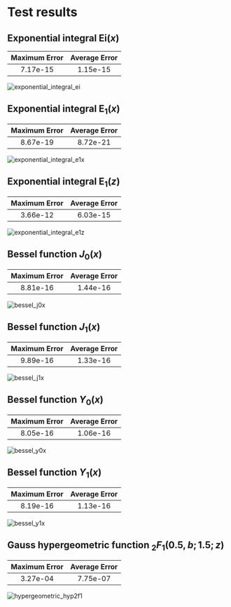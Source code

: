 # Test results

## Exponential integral $\mathrm{Ei}(x)$

| Maximum Error | Average Error  |
| :-----------: | :------------: |
|7.17e-15|1.15e-15|

![exponential_integral_ei](https://raw.githubusercontent.com/rodpcastro/colspecf/refs/heads/gauss/test/test_plots/exponential_integral_ei.svg)

## Exponential integral $\mathrm{E}_1(x)$

| Maximum Error | Average Error  |
| :-----------: | :------------: |
|8.67e-19|8.72e-21|

![exponential_integral_e1x](https://raw.githubusercontent.com/rodpcastro/colspecf/refs/heads/gauss/test/test_plots/exponential_integral_e1x.svg)

## Exponential integral $\mathrm{E}_1(z)$

| Maximum Error | Average Error  |
| :-----------: | :------------: |
|3.66e-12|6.03e-15|

![exponential_integral_e1z](https://raw.githubusercontent.com/rodpcastro/colspecf/refs/heads/gauss/test/test_plots/exponential_integral_e1z.svg)

## Bessel function $J_0(x)$

| Maximum Error | Average Error  |
| :-----------: | :------------: |
|8.81e-16|1.44e-16|

![bessel_j0x](https://raw.githubusercontent.com/rodpcastro/colspecf/refs/heads/gauss/test/test_plots/bessel_j0x.svg)

## Bessel function $J_1(x)$

| Maximum Error | Average Error  |
| :-----------: | :------------: |
|9.89e-16|1.33e-16|

![bessel_j1x](https://raw.githubusercontent.com/rodpcastro/colspecf/refs/heads/gauss/test/test_plots/bessel_j1x.svg)

## Bessel function $Y_0(x)$

| Maximum Error | Average Error  |
| :-----------: | :------------: |
|8.05e-16|1.06e-16|

![bessel_y0x](https://raw.githubusercontent.com/rodpcastro/colspecf/refs/heads/gauss/test/test_plots/bessel_y0x.svg)

## Bessel function $Y_1(x)$

| Maximum Error | Average Error  |
| :-----------: | :------------: |
|8.19e-16|1.13e-16|

![bessel_y1x](https://raw.githubusercontent.com/rodpcastro/colspecf/refs/heads/gauss/test/test_plots/bessel_y1x.svg)

## Gauss hypergeometric function ${}_2F_1(0.5, b; 1.5; z)$

| Maximum Error | Average Error  |
| :-----------: | :------------: |
|3.27e-04|7.75e-07|

![hypergeometric_hyp2f1](https://raw.githubusercontent.com/rodpcastro/colspecf/refs/heads/gauss/test/test_plots/hypergeometric_hyp2f1.svg)

